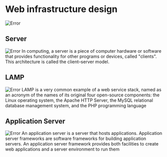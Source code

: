 # Web infrastructure design
![Error](https://miro.medium.com/max/854/0*hnDtYOGGCSqbCOn_.jpg)


## Server
![Error](https://i0.wp.com/hostdominfo.com/wp-content/uploads/2020/01/541391115sst1578508161.png?fit=1600%2C840&ssl=1)
In computing, a server is a piece of computer hardware or software that provides functionality for other programs or devices, called "clients". This architecture is called the client–server model.

## LAMP
![Error](https://cdn-images-1.medium.com/fit/t/1600/480/1*FJTQ53A9dCdcmM9g78aaOg.jpeg)
LAMP is a very common example of a web service stack, named as an acronym of the names of its original four open-source components: the Linux operating system, the Apache HTTP Server, the MySQL relational database management system, and the PHP programming language

## Application Server
![Error](https://miro.medium.com/max/2488/1*RcrZISCcagyo232oty8QHA.png)
An application server is a server that hosts applications. Application server frameworks are software frameworks for building application servers. An application server framework provides both facilities to create web applications and a server environment to run them